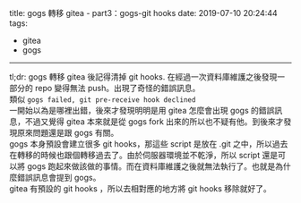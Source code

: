 title: gogs 轉移 gitea - part3：gogs-git hooks
date: 2019-07-10 20:24:44
tags:
- gitea
- gogs
---
tl;dr: gogs 轉移 gitea 後記得清掉 git hooks.
在經過一次資料庫維護之後發現一部分的 repo 變得無法 push。出現了奇怪的錯誤訊息。  
類似 `gogs failed, git pre-receive hook declined`  
一開始以為是哪裡出錯，後來才發現明明是用 gitea 怎麼會出現 gogs 的錯誤訊息，不過又覺得 gitea 本來就是從 gogs fork 出來的所以也不疑有他。到後來才發現原來問題還是跟 gogs 有關。  
gogs 本身預設會建立很多 git hooks，那這些 script 是放在 .git 之中，所以過去在轉移的時候也跟個轉移過去了。由於伺服器環境並不乾淨，所以 script 還是可以將 gogs 跑起來做該做的事情。而在資料庫維護之後就無法執行了。也就是為什麼錯誤訊息會提到 gogs。  
gitea 有預設的 git hooks ，所以去相對應的地方將 git hooks 移除就好了。
